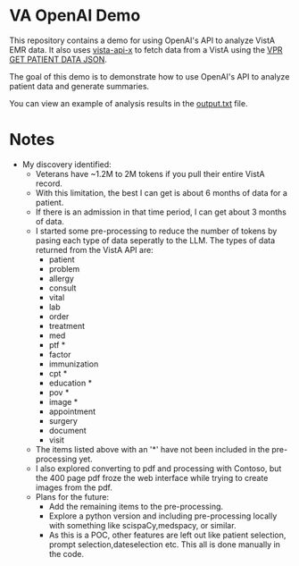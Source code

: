 # VA OpenAI Demo

This repository contains a demo for using OpenAI's API to analyze VistA EMR data. It also uses [vista-api-x](https://github.com/department-of-veterans-affairs/octo-vista-api-x) to fetch data from a VistA using the [VPR GET PATIENT DATA JSON](https://vivian.worldvista.org/vivian-data/8994/8994-3243.html).

The goal of this demo is to demonstrate how to use OpenAI's API to analyze patient data and generate summaries.

You can view an example of analysis results in the [output.txt](./output.txt) file.


# Notes

- My discovery identified:
  - Veterans have ~1.2M to 2M tokens if you pull their entire VistA record.
  - With this limitation, the best I can get is about 6 months of data for a patient.
  - If there is an admission in that time period, I can get about 3 months of data.
  - I started some pre-processing to reduce the number of tokens by pasing each type of data seperatly to the LLM. The types of data returned from the VistA API are:
    - patient
    - problem
    - allergy
    - consult
    - vital
    - lab
    - order
    - treatment
    - med
    - ptf *
    - factor
    - immunization
    - cpt *
    - education *
    - pov *
    - image *
    - appointment
    - surgery
    - document
    - visit
  - The items listed above with an '*' have not been included in the pre-processing yet.
  - I also explored converting to pdf and processing with Contoso, but the 400 page pdf froze the web interface while trying to create images from the pdf. 
  - Plans for the future:
    - Add the remaining items to the pre-processing.
    - Explore a python version and including pre-processing locally with something like scispaCy,medspacy, or similar.
    - As this is a POC, other features are left out like patient selection, prompt selection,dateselection etc. This all is done manually in the code.